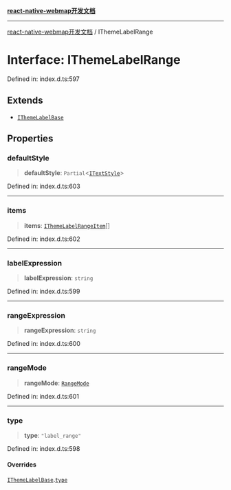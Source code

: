 [**react-native-webmap开发文档**](../README.md)

***

[react-native-webmap开发文档](../globals.md) / IThemeLabelRange

# Interface: IThemeLabelRange

Defined in: index.d.ts:597

## Extends

- [`IThemeLabelBase`](IThemeLabelBase.md)

## Properties

### defaultStyle

> **defaultStyle**: `Partial`\<[`ITextStyle`](ITextStyle.md)\>

Defined in: index.d.ts:603

***

### items

> **items**: [`IThemeLabelRangeItem`](IThemeLabelRangeItem.md)[]

Defined in: index.d.ts:602

***

### labelExpression

> **labelExpression**: `string`

Defined in: index.d.ts:599

***

### rangeExpression

> **rangeExpression**: `string`

Defined in: index.d.ts:600

***

### rangeMode

> **rangeMode**: [`RangeMode`](../enumerations/RangeMode.md)

Defined in: index.d.ts:601

***

### type

> **type**: `"label_range"`

Defined in: index.d.ts:598

#### Overrides

[`IThemeLabelBase`](IThemeLabelBase.md).[`type`](IThemeLabelBase.md#type)

